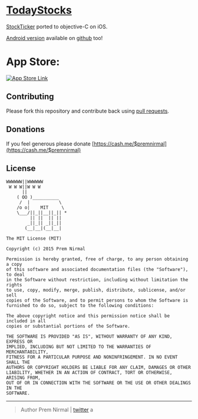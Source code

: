 # [TodayStocks](http://todaystocks.instapage.com/)

[StockTicker](https://play.google.com/store/apps/details?id=com.github.premnirmal.tickerwidget) ported to objective-C on iOS.


[Android version](https://github.com/premnirmal/StockTicker) available on [github](https://github.com/premnirmal/StockTicker) too!

# App Store:

[![App Store Link](app_store_badge.png)](https://itunes.apple.com/us/app/todaystocks/id993467855?ls=1&mt=8)

## Contributing

Please fork this repository and contribute back using [pull requests](https://github.com/premnirmal/Magnet/pulls).

## Donations

If you feel generous please donate [https://cash.me/$premnirmal](https://cash.me/$premnirmal)

## License

```
WWWWWW||WWWWWW
 W W W||W W W
      ||
    ( OO )__________
     /  |           \
    /o o|    MIT     \
    \___/||_||__||_|| *
         || ||  || ||
        _||_|| _||_||
       (__|__|(__|__|

The MIT License (MIT)

Copyright (c) 2015 Prem Nirmal

Permission is hereby granted, free of charge, to any person obtaining a copy
of this software and associated documentation files (the "Software"), to deal
in the Software without restriction, including without limitation the rights
to use, copy, modify, merge, publish, distribute, sublicense, and/or sell
copies of the Software, and to permit persons to whom the Software is
furnished to do so, subject to the following conditions:

The above copyright notice and this permission notice shall be included in all
copies or substantial portions of the Software.

THE SOFTWARE IS PROVIDED "AS IS", WITHOUT WARRANTY OF ANY KIND, EXPRESS OR
IMPLIED, INCLUDING BUT NOT LIMITED TO THE WARRANTIES OF MERCHANTABILITY,
FITNESS FOR A PARTICULAR PURPOSE AND NONINFRINGEMENT. IN NO EVENT SHALL THE
AUTHORS OR COPYRIGHT HOLDERS BE LIABLE FOR ANY CLAIM, DAMAGES OR OTHER
LIABILITY, WHETHER IN AN ACTION OF CONTRACT, TORT OR OTHERWISE, ARISING FROM,
OUT OF OR IN CONNECTION WITH THE SOFTWARE OR THE USE OR OTHER DEALINGS IN THE
SOFTWARE.
```


---

> Author
> Prem Nirmal | [twitter](https://twitter.com/premnirmal88)
a
